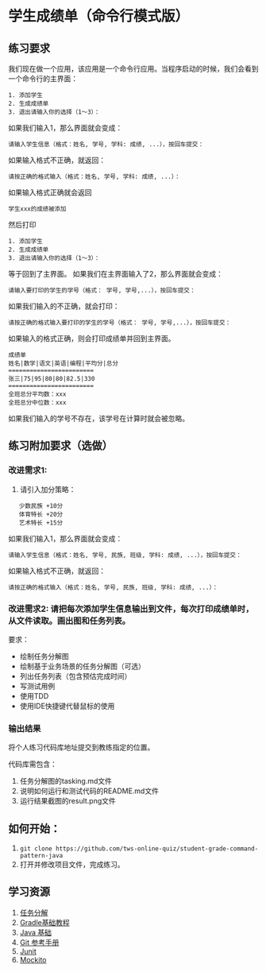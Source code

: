 # 学生成绩单（命令行模式版）

## 练习要求

我们现在做一个应用，该应用是一个命令行应用。当程序启动的时候，我们会看到一个命令行的主界面：

```
1. 添加学生
2. 生成成绩单
3. 退出请输入你的选择（1～3）：
```

如果我们输入1，那么界面就会变成：

```
请输入学生信息（格式：姓名, 学号, 学科: 成绩, ...），按回车提交：
```

如果输入格式不正确，就返回：

```
请按正确的格式输入（格式：姓名, 学号, 学科: 成绩, ...）：
```

如果输入格式正确就会返回

```
学生xxx的成绩被添加
```

然后打印

```
1. 添加学生
2. 生成成绩单
3. 退出请输入你的选择（1～3）：
```

等于回到了主界面。 
如果我们在主界面输入了2，那么界面就会变成：

```
请输入要打印的学生的学号（格式： 学号, 学号,...），按回车提交：
```

如果我们输入的不正确，就会打印：

```
请按正确的格式输入要打印的学生的学号（格式： 学号, 学号,...），按回车提交：
```

如果输入的格式正确，则会打印成绩单并回到主界面。

```
成绩单
姓名|数学|语文|英语|编程|平均分|总分
========================
张三|75|95|80|80|82.5|330
========================
全班总分平均数：xxx
全班总分中位数：xxx
```

如果我们输入的学号不存在，该学号在计算时就会被忽略。

## 练习附加要求（选做）

### 改进需求1: 

1. 请引入加分策略：
```
   少数民族 +10分 
   体育特长 +20分 
   艺术特长 +15分
```

如果我们输入1，那么界面就会变成：

```
请输入学生信息（格式：姓名, 学号, 民族, 班级, 学科: 成绩, ...），按回车提交：
```

如果输入格式不正确，就返回：

```
请按正确的格式输入（格式：姓名, 学号, 民族, 班级, 学科: 成绩, ...）：
```

### 改进需求2: 请把每次添加学生信息输出到文件，每次打印成绩单时，从文件读取。画出图和任务列表。

要求：

- 绘制任务分解图
- 绘制基于业务场景的任务分解图（可选）
- 列出任务列表（包含预估完成时间）
- 写测试用例
- 使用TDD
- 使用IDE快捷键代替鼠标的使用

### 输出结果

将个人练习代码库地址提交到教练指定的位置。

代码库需包含：

1. 任务分解图的tasking.md文件
2. 说明如何运行和测试代码的README.md文件
3. 运行结果截图的result.png文件

## 如何开始：

1. `git clone https://github.com/tws-online-quiz/student-grade-command-pattern-java`
2. 打开并修改项目文件，完成练习。

## 学习资源

1. [任务分解](https://www.zybuluo.com/jtong/note/504192)
2. [Gradle基础教程](http://tutorials.jenkov.com/gradle/gradle-tutorial.html)
3. [Java 基础](http://www.runoob.com/java/java-tutorial.html)
4. [Git 参考手册](http://gitref.org/zh/index.html)
5. [Junit](http://junit.org/junit5/docs/current/user-guide/#writing-tests-assertions)
6. [Mockito](http://site.mockito.org/)